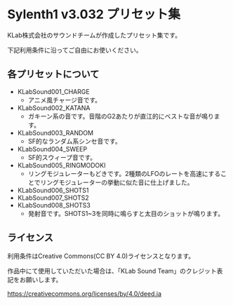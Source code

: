 # Sylenth1 v3.032 プリセット集

KLab株式会社のサウンドチームが作成したプリセット集です。

下記利用条件に沿ってご自由にお使いください。

## 各プリセットについて
* KLabSound001_CHARGE
   * アニメ風チャージ音です。
* KLabSound002_KATANA
  * ガキーン系の音です。音階のG2あたりが直江的にベストな音が鳴ります。
* KLabSound003_RANDOM
  * SF的なランダム系シンセ音です。
* KLabSound004_SWEEP
  * SF的スウィープ音です。
* KLabSound005_RINGMODOKI
  * リングモジュレーターもどきです。2種類のLFOのレートを高速にすることでリングモジュレーターの挙動に似た音に仕上げました。
* KLabSound006_SHOTS1
* KLabSound007_SHOTS2
* KLabSound008_SHOTS3
  * 発射音です。SHOTS1~3を同時に鳴らすと太目のショットが鳴ります。

## ライセンス
利用条件はCreative Commons(CC BY 4.0)ライセンスとなります。

作品中にて使用していただいた場合は、「KLab Sound Team」のクレジット表記をお願いします。

https://creativecommons.org/licenses/by/4.0/deed.ja
